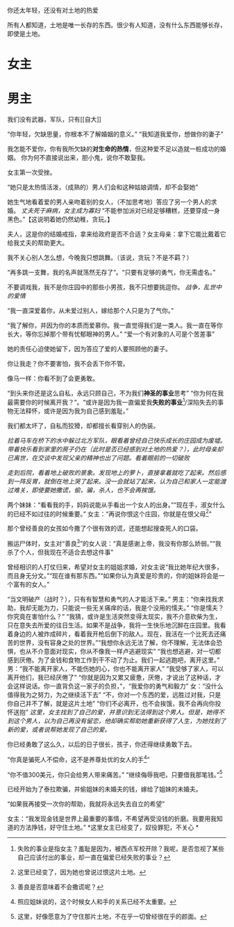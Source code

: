 你还太年轻，还没有对土地的热爱

所有人都知道，土地是唯一长存的东西。很少有人知道，没有什么东西能够长存，即使是土地。

# 女主

# 男主
我们没有武器，军队，只有[[自大]]

“你年轻，欠缺思量，你根本不了解婚姻的意义。”
“我知道我爱你，想做你的妻子”

我怎能不爱你，你有我所欠缺的**对生命的热情**，但这种爱不足以造就一桩成功的婚姻。
你为何不直接说出来，胆小鬼，说你不敢娶我。

女主第一次受挫。

“她只是太热情活泼，（成熟的）男人们会和这种姑娘调情，却不会娶她”

她生气地看着爱的男人亲吻着别的女人，（不加思考地）答应了另一个男人的求婚。
*丈夫死于麻病，女主成为寡妇*
“不能参加派对已经足够糟糕，还要穿成一身黑色。”【这说明着她仍然幼稚，贪玩。】

夫人，这是你的结婚戒指，拿来给政府是否不合适？女主母亲：拿下它能比戴着它给我丈夫的帮助更大。

我不关心别人怎么想，今晚我只想跳舞。（该说，贪玩？不是不羁？）

“再多跳一支舞，我的名声就荡然无存了”。“只要有足够的勇气，你无需虚名。”

不要调戏我，我不是你庄园中的那些小男孩，我不只想要挑逗你。
*战争，乱世中的爱情*

“我一直深爱着你，从未爱过别人，嫁给那个人只是为了气你。”

“我了解你，并因为你的本质而爱慕你。我一直觉得我们是一类人。我一直在等你长大，等你忘掉那个带有忧郁眼神的男人。”
“爱一个有对象的人可是个苦差事”

她的责任心迫使她留下，因为答应了爱的人要照顾他的妻子。

你让我走？你不要害怕，我不会丢下你不管。

像马一样：你看不到了会更勇敢。

“到头来你还是这么自私，永远只顾自己，不为我们**神圣的事业**思考”
“你为何在我最需要你的时候离开我？”。“或许是因为我一直偏爱我**失败的事业**[^1]/深陷失去的事物无法释怀，或许是因为我为自己感到羞耻。”

我们都太坏了，自私而狡猾，却都擅长看穿别人的伪装。

*拉着马车在桥下的水中躲过北方军队，眼看着曾经自己快乐成长的庄园成为废墟。带着快乐看到家里的房子仍在（此时是否已经感到对土地的热爱？），此时母亲却已离世，在交谈中发现父亲的精神也出了问题。看着眼前的一切破败*

*走到后院，看着地上破败的景象。发现地上的萝卜，直接拿着就吃了起来。然后感到一阵反胃，就倒在地上哭了起来。没一会就站了起来，认为自己和家人一定能渡过难关，即使要她撒谎，偷，骗，杀人，也不会再挨饿。*

两个妹妹：“看看我的手，妈妈说能从手看出一个女人的出身。”“现在手，淑女什么的已经不如过往的时候重要。”
女主：“再说你恨这个庄园，你就是在恨父母[^2]”

那个曾经善良的女孩如今撒了个很有效的谎，还能想起搜查死人的口袋。

搬运尸体时，女主对“善良[^3]”的女人说：“真是感谢上帝，我没有你那么娇弱。”“我杀了个人，但我现在不适合去想这件事”

曾经相识的人打仗归来，希望对女主的姐姐求婚，对女主说“我比她年纪大很多，而且身无分文。”“现在谁有那东西。”“如果你认为真爱是珍贵的，你的姐妹将会是一个富有的女人。”

“当文明破产（战时？），只有有智慧和勇气的人才能活下来。”
男主：“你来找我求助，我却无能为力，只能说一些无关痛痒的话，我是个没用的懦夫。”
“你是懦夫？你究竟在害怕什么？”
“我猜，或许是生活突然变得太现实，我不介意砍柴为生，只在意失去所爱的往日生活。如果不是战争，我将一生快乐地沉醉在庄园里。我看着身边的人被炸成碎片，看着我开枪后倒下的敌人。现在，我活在一个比死去还痛苦的世界，没有容身之处的世界。”“我想你永远无法了解，你不理解，无法体会恐惧，也从不介意面对现实，你从不像我一样卢逃避现实”
“我也想逃避，对一切都感到厌倦。为了金钱和食物工作到干不动了为止。我们一起逃跑吧，离开这里。”
男：“我不能离开家人，不能伤她的心，你也不能离开家人”
“我受够了家人，可以离开他们，我已经厌倦了”
“你就是因为又累又疲惫，厌倦，才说出了这种话，才会这样说话。你一直背负这一家子的负担，”，“我爱你的勇气和毅力”
女：“没什么值得我为之努力，为之继续活下去”
“不，你对一个东西的爱，远胜过对我，只是你自己并不了解，就是这片土地”
“你们不必离开，也不会挨饿，我不会再向你投怀送抱”
*这里，女主找到了自己的爱，并意识到无法得到这个男人。但是，她得不到这个男人，以为自己再没有留恋，他却确实帮助她重新获得了人生，为她找到了新的爱，或者说帮她发现了自己的爱。*

你已经勇敢了这么久，以后的日子很长，孩子，你还得继续勇敢下去。

“你真是骗死人不偿命，这不是养尊处优的女人的手[^4]”

“你不值300美元，你只会给男人带来痛苦。”
“继续侮辱我吧，只要借我那笔钱。”[^5]

已经开始为了泰拉欺骗，并偷姐妹的未婚夫的钱，嫁给了姐妹的未婚夫。

“如果我再接受一次你的帮助，我就将永远失去自立的希望”

女主：“我发现金钱是世界上最重要的事情，不希望再受没钱的折磨。我要用我知道的方法挣钱，好守住土地。”
*这里女主已经变了，奴役罪犯，不关心 *

[^1]: 失败的事业是指女主？羞耻是因为，被西点军校开除？我呢，是否忽视了某些自己应该付出的事业，却一直在偏爱已经失败的事业？
[^2]: 这里已经变了，因为她也曾说过恨这片土地。
[^3]: 善良是否意味着不会撒谎呢？
[^4]: 照应姐妹说的，这个时候女人和手的关系已经不太重要。
[^5]: 这里，好像愿意为了守住那片土地，不在乎一切曾经很在乎的颜面。